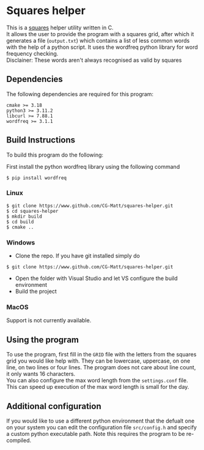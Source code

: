 # Squares helper

This is a [squares](https://squares.org/) helper utility written in C.  
It allows the user to provide the program with a squares grid,
after which it generates a file (`output.txt`) which contains
a list of less common words with the help of a python script.
It uses the wordfreq python library for word frequency checking.    
Disclainer: These words aren't always recognised as valid
by squares 

## Dependencies
The following dependencies are required for this program:
```
cmake >= 3.18
python3 >= 3.11.2
libcurl >= 7.88.1
wordfreq >= 3.1.1
```

## Build Instructions
To build this program do the following:

First install the python wordfreq library using the following command
```console
$ pip install wordfreq
```

### Linux
```console
$ git clone https://www.github.com/CG-Matt/squares-helper.git
$ cd squares-helper
$ mkdir build
$ cd build
$ cmake ..
```

### Windows
- Clone the repo. If you have git installed simply do
```console
$ git clone https://www.github.com/CG-Matt/squares-helper.git
```
- Open the folder with Visual Studio and let VS configure the build environment
- Build the project

### MacOS
Support is not currently available.

## Using the program
To use the program, first fill in the `GRID` file with the letters from the squares grid you would like help with. They can be lowercase, uppercase, on one line, on two lines or four lines. The program does not care about line count, it only wants 16 characters.  
You can also configure the max word length from the `settings.conf` file. This can speed up execution of the max word length is small for the day.

## Additional configuration
If you would like to use a different python environment that the defualt one on your system you can edit the configuration file `src/config.h` and specify a custom python executable path. Note this requires the program to be re-compiled.